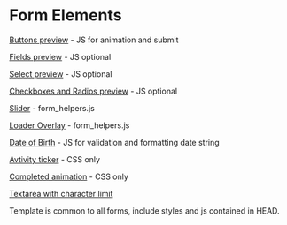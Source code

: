 # Form Elements

[Buttons preview](https://www.envoyhub.com/style-guide/buttons.html) - JS for animation and submit

[Fields preview](https://www.envoyhub.com/style-guide/fields.html) - JS optional 

[Select preview](https://www.envoyhub.com/style-guide/select.html) - JS optional 

[Checkboxes and Radios preview](https://www.envoyhub.com/style-guide/checkboxes-and-radios.html) - JS optional 

[Slider](https://www.envoyhub.com/style-guide/slider.html) - form_helpers.js

[Loader Overlay](https://www.envoyhub.com/style-guide/loader.html) - form_helpers.js

[Date of Birth](https://www.envoyhub.com/style-guide/dob.html) - JS for validation and formatting date string

[Avtivity ticker](https://www.envoyhub.com/style-guide/ticker.html) - CSS only

[Completed animation](https://www.envoyhub.com/style-guide/completion.html) - CSS only

[Textarea with character limit](https://www.envoyhub.com/style-guide/fields.html)

Template is common to all forms, include styles and js contained in HEAD.
